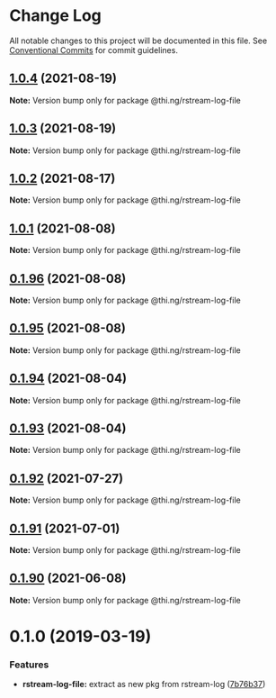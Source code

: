# Change Log

All notable changes to this project will be documented in this file.
See [Conventional Commits](https://conventionalcommits.org) for commit guidelines.

## [1.0.4](https://github.com/thi-ng/umbrella/compare/@thi.ng/rstream-log-file@1.0.3...@thi.ng/rstream-log-file@1.0.4) (2021-08-19)

**Note:** Version bump only for package @thi.ng/rstream-log-file





## [1.0.3](https://github.com/thi-ng/umbrella/compare/@thi.ng/rstream-log-file@1.0.2...@thi.ng/rstream-log-file@1.0.3) (2021-08-19)

**Note:** Version bump only for package @thi.ng/rstream-log-file





## [1.0.2](https://github.com/thi-ng/umbrella/compare/@thi.ng/rstream-log-file@1.0.1...@thi.ng/rstream-log-file@1.0.2) (2021-08-17)

**Note:** Version bump only for package @thi.ng/rstream-log-file





## [1.0.1](https://github.com/thi-ng/umbrella/compare/@thi.ng/rstream-log-file@0.1.96...@thi.ng/rstream-log-file@1.0.1) (2021-08-08)

**Note:** Version bump only for package @thi.ng/rstream-log-file





## [0.1.96](https://github.com/thi-ng/umbrella/compare/@thi.ng/rstream-log-file@0.1.95...@thi.ng/rstream-log-file@0.1.96) (2021-08-08)

**Note:** Version bump only for package @thi.ng/rstream-log-file





## [0.1.95](https://github.com/thi-ng/umbrella/compare/@thi.ng/rstream-log-file@0.1.94...@thi.ng/rstream-log-file@0.1.95) (2021-08-08)

**Note:** Version bump only for package @thi.ng/rstream-log-file





## [0.1.94](https://github.com/thi-ng/umbrella/compare/@thi.ng/rstream-log-file@0.1.93...@thi.ng/rstream-log-file@0.1.94) (2021-08-04)

**Note:** Version bump only for package @thi.ng/rstream-log-file





## [0.1.93](https://github.com/thi-ng/umbrella/compare/@thi.ng/rstream-log-file@0.1.92...@thi.ng/rstream-log-file@0.1.93) (2021-08-04)

**Note:** Version bump only for package @thi.ng/rstream-log-file





## [0.1.92](https://github.com/thi-ng/umbrella/compare/@thi.ng/rstream-log-file@0.1.91...@thi.ng/rstream-log-file@0.1.92) (2021-07-27)

**Note:** Version bump only for package @thi.ng/rstream-log-file





## [0.1.91](https://github.com/thi-ng/umbrella/compare/@thi.ng/rstream-log-file@0.1.90...@thi.ng/rstream-log-file@0.1.91) (2021-07-01)

**Note:** Version bump only for package @thi.ng/rstream-log-file





## [0.1.90](https://github.com/thi-ng/umbrella/compare/@thi.ng/rstream-log-file@0.1.89...@thi.ng/rstream-log-file@0.1.90) (2021-06-08)

**Note:** Version bump only for package @thi.ng/rstream-log-file





# 0.1.0 (2019-03-19)

### Features

* **rstream-log-file:** extract as new pkg from rstream-log ([7b76b37](https://github.com/thi-ng/umbrella/commit/7b76b37))
